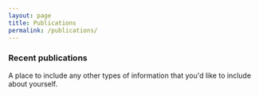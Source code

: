 ```yaml
---
layout: page
title: Publications
permalink: /publications/
---
```




### Recent publications

A place to include any other types of information that you'd like to include about yourself.

